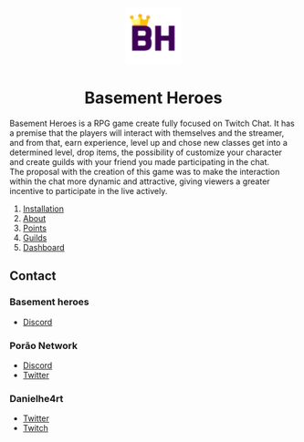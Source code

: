 <p align = "center">
    <img src="./assets/logo.png" alt="logo basement heroes" width="100px" height="100px" >  
</p>

<h1 align = "center"> Basement Heroes </h1>

Basement Heroes is a RPG game create fully focused on Twitch Chat. It has a premise that the players will interact with themselves and the streamer, and from that, earn experience, level up and chose new classes get into a determined level, drop items, the possibility of customize  your character and create guilds with your friend you made participating in the chat.   
The proposal with the creation of this game was to make the interaction within the chat more dynamic and attractive, giving viewers a greater incentive to participate in the live actively.

1. [Installation](./contents/Installation.md)
2. [About](./contents/About.md)
3. [Points](./contents/Points.md)
4. [Guilds](./contents/Guilds.md)
5. [Dashboard](./contents/Dashboard.md)



## Contact

### Basement heroes

+ [Discord](https://discord.gg/c3tyh58NNB)

### Porão Network

+ [Discord](https://discord.gg/k7DaBNV)
+ [Twitter](https://twitter.com/PoraoNetwork)

### Danielhe4rt

+ [Twitter](https://twitter.com/danielhe4rt)
+ [Twitch](https://www.twitch.tv/danielhe4rt)